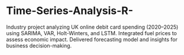 # Time-Series-Analysis-R-
Industry project analyzing UK online debit card spending (2020–2025) using SARIMA, VAR, Holt-Winters, and LSTM. Integrated fuel prices to assess economic impact. Delivered forecasting model and insights for business decision-making.
